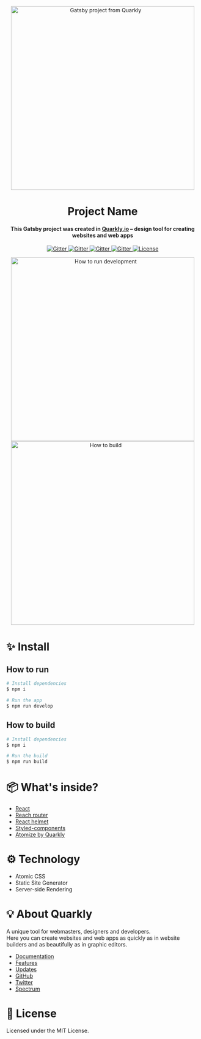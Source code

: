 <p align="center">
  <img src="http://artemzhigalin.ru/wp-content/uploads/2020/08/readme-quarkly-and-gatsby2.png" width="480px" alt="Gatsby project from Quarkly">
</p>

<h1 align="center">Project Name</h1>

<h4 align="center">This Gatsby project was created in <a href="https://quarkly.io/" target="_blank">Quarkly.io</a> – design tool for creating websites and web apps</h4>

<p align="center">
  <a href="https://badge.fury.io/js/electron-markdownify">
    <img src="https://github.com/quarkly/atomize/workflows/CI/badge.svg"
         alt="Gitter">
  </a>
  <a href="https://badge.fury.io/js/electron-markdownify">
    <img src="https://github.com/quarkly/atomize/workflows/CI/badge.svg"
         alt="Gitter">
  </a>
  <a href="https://badge.fury.io/js/electron-markdownify">
    <img src="https://github.com/quarkly/atomize/workflows/CI/badge.svg"
         alt="Gitter">
  </a>
  <a href="https://badge.fury.io/js/electron-markdownify">
    <img src="https://github.com/quarkly/atomize/workflows/CI/badge.svg"
         alt="Gitter">
  </a>
  <a href="https://badge.fury.io/js/electron-markdownify">
    <img src="https://flat.badgen.net/badge/license/MIT/blue"
         alt="License">
  </a>
</p>


<p align="center">
<img src="https://artemzhigalin.ru/src/how-to-run-gatsby-project.gif" width="480px" alt="How to run development">
<img src="https://artemzhigalin.ru/src/how-to-build-gatsby-project.gif" width="480px" alt="How to build">
</p>

# ✨ Install

## How to run

```bash
# Install dependencies
$ npm i

# Run the app
$ npm run develop
```

## How to build

```bash
# Install dependencies
$ npm i

# Run the build
$ npm run build
```

# 📦 What's inside?

- [React](https://reactjs.org/)
- [Reach router](https://reach.tech/router/api/navigate)
- [React helmet](https://github.com/nfl/react-helmet)
- [Styled-components](https://styled-components.com/)
- [Atomize by Quarkly](https://atomize.quarkly.io/)

# ⚙️ Technology

- Atomic CSS
- Static Site Generator
- Server-side Rendering

# 💡 About Quarkly
<p>
A unique tool for webmasters, designers and developers.
<br>
Here you can create websites and web apps as quickly as in website builders and as beautifully as in graphic editors.
</p>

- [Documentation](https://quarkly.io/docs)
- [Features](https://quarkly.io/features)
- [Updates](https://quarkly.io/updates)
- [GitHub](https://github.com/quarkly)
- [Twitter](https://twitter.com/quarklyapp)
- [Spectrum](https://spectrum.chat/quarkly)

# 📝 License
Licensed under the MIT License.
